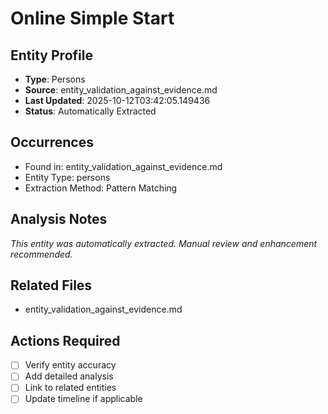 # Online Simple Start

## Entity Profile
- **Type**: Persons
- **Source**: entity_validation_against_evidence.md
- **Last Updated**: 2025-10-12T03:42:05.149436
- **Status**: Automatically Extracted

## Occurrences
- Found in: entity_validation_against_evidence.md
- Entity Type: persons
- Extraction Method: Pattern Matching

## Analysis Notes
*This entity was automatically extracted. Manual review and enhancement recommended.*

## Related Files
- entity_validation_against_evidence.md

## Actions Required
- [ ] Verify entity accuracy
- [ ] Add detailed analysis
- [ ] Link to related entities
- [ ] Update timeline if applicable
